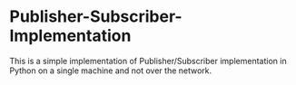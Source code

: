 # Publisher-Subscriber-Implementation
This is a simple implementation of Publisher/Subscriber implementation in Python on a single machine and not over the network.
